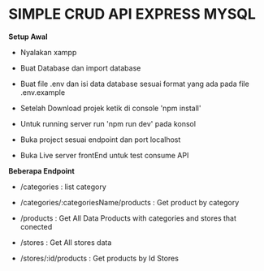 
# SIMPLE CRUD API EXPRESS MYSQL
 
**Setup Awal**

- Nyalakan xampp

- Buat Database dan import database

- Buat file .env dan isi data database sesuai format yang ada pada file .env.example

- Setelah Download projek ketik di console 'npm install'

- Untuk running server run 'npm run dev' pada konsol

- Buka project sesuai endpoint dan port localhost

- Buka Live server frontEnd untuk test consume API

**Beberapa Endpoint**

- /categories : list category

- /categories/:categoriesName/products : Get product by category

- /products : Get All Data Products with categories and stores that conected

- /stores : Get All stores data

- /stores/:id/products : Get products by Id Stores
